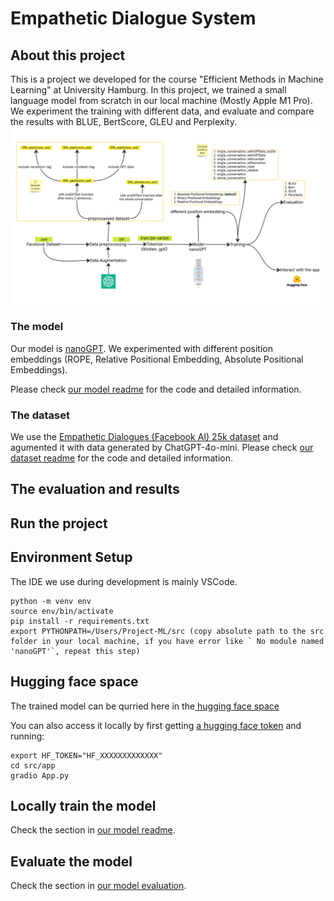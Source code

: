 # Empathetic Dialogue System
## About this project
This is a project we developed for the course "Efficient Methods in Machine Learning" at University Hamburg. 
In this project, we trained a small language model from scratch in our local machine (Mostly Apple M1 Pro). We experiment the training with different data, and evaluate and compare the results with BLUE, BertScore, GLEU and Perplexity. 
![pipeline for the project](./doc/imgs/pipeline.jpg)
### The model
Our model is [nanoGPT](https://github.com/karpathy/nanoGPT). We experimented with different position embeddings (ROPE, Relative Positional Embedding, Absolute Positional Embeddings). 

Please check [our model readme](src/nanoGPT/README.md) for the code and detailed 
information. 

### The dataset
We use the [Empathetic Dialogues (Facebook AI) 25k dataset](https://www.kaggle.com/datasets/atharvjairath/empathetic-dialogues-facebook-ai/data) and 
agumented it with data generated by ChatGPT-4o-mini. Please check [our dataset readme](data/README.md) for the code and detailed information. 
## The evaluation and results

## Run the project
## Environment Setup
The IDE we use during development is mainly VSCode.
```
python -m venv env
source env/bin/activate
pip install -r requirements.txt
export PYTHONPATH=/Users/Project-ML/src (copy absolute path to the src folder in your local machine, if you have error like ` No module named 'nanoGPT'`, repeat this step)
```
## Hugging face space
The trained model can be qurried here in the[ hugging face space](https://huggingface.co/spaces/HannahLin271/nanoGPT)

You can also access it locally by first getting [a hugging face token](https://huggingface.co/docs/hub/security-tokens) and 
running:
```
export HF_TOKEN="HF_XXXXXXXXXXXXX"
cd src/app
gradio App.py
```

## Locally train the model

Check the section in [our model readme](src/nanoGPT/README.md).

## Evaluate the model

Check the section in [our model evaluation](src/evaluation/README.md).
